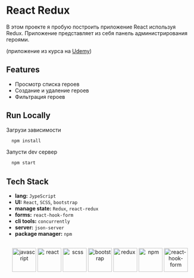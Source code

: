 # React Redux

В этом проекте я пробую построить приложение React используя Redux. Приложение представляет из себя панель
администрирования героями.

(приложение из курса
на [Udemy](https://www.udemy.com/share/101WCC3@z0-eXRSjyt9k74q2-RzN_F9qHh-OsD34h7YDGACMmj3OJyVLnlO0laNjns8TmsiO4g==/))

## Features

- Просмотр списка героев
- Создание и удаление героев
- Фильтрация героев

## Run Locally

Загрузи зависимости

```bash
  npm install
```

Запусти dev сервер

```bash
  npm start
```

## Tech Stack

- **lang:** `JypeScript`
- **UI:** `React`, `SCSS`, `bootstrap`
- **manage state:** `Redux`, `react-redux`
- **forms:** `react-hook-form`
- **cli tools:** `concurrently`
- **server:** `json-server`
- **package manager:** `npm`

<div style="padding: 16px" align='center'>
  <img width="64" alt="javascript" src="https://upload.wikimedia.org/wikipedia/commons/thumb/9/99/Unofficial_JavaScript_logo_2.svg/1024px-Unofficial_JavaScript_logo_2.svg.png">
  <img width="64" alt="react" src="https://icon.horse/icon/reactjs.org">
  <img width="64" alt="scss" src="https://icon.horse/icon/sass-lang.com">
  <img width="64" alt="bootstrap" src="https://icon.horse/icon/getbootstrap.com">
  <img width="64" alt="redux" src="https://icon.horse/icon/redux.js.org">
  <img width="64" alt="npm" src="https://icon.horse/icon/www.npmjs.com">
  <img width="64" alt="react-hook-form" src="https://icon.horse/icon/react-hook-form.com">
</div>
